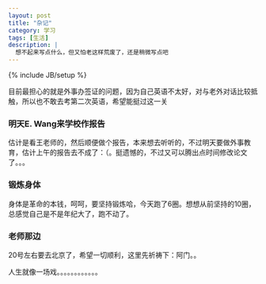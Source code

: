 ```yaml
---
layout: post
title: "杂记"
category: 学习
tags: [生活]
description: |
  想不起来写点什么，但又怕老这样荒废了，还是稍微写点吧
---
```

{% include JB/setup %}

  目前最担心的就是外事办签证的问题，因为自己英语不太好，对与老外对话比较抵触，所以也不敢去考第二次英语，希望能挺过这一关
### 明天E. Wang来学校作报告
  估计是看王老师的，然后顺便做个报告，本来想去听听的，不过明天要做外事教育，估计上午的报告去不成了：（。挺遗憾的，不过又可以腾出点时间修改论文了。。。
### 锻炼身体
  身体是革命的本钱，呵呵，要坚持锻炼哈，今天跑了6圈。想想从前坚持的10圈，总感觉自己是不是年纪大了，跑不动了。
### 老师那边
  20号左右要去北京了，希望一切顺利，这里先祈祷下：阿门。。

人生就像一场戏。。。。。。。。。。。。

